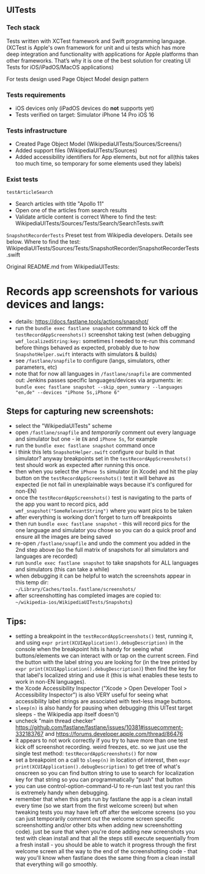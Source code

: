 ## UITests

### Tech stack
Tests written with XCTest framework and Swift programming language. 
(XCTest is Apple's own framework for unit and ui tests which has more deep integration and functionality with applications for Apple platforms than other frameworks. That’s why it is one of the best solution for creating UI Tests for iOS/iPadOS/MacOS applications)

For tests design used Page Object Model design pattern

### Tests requirements
- iOS devices only (iPadOS devices do **not** supports yet)
- Tests verified on target: Simulator iPhone 14 Pro iOS 16

### Tests infrastructure
- Created Page Object Model (WikipediaUITests/Sources/Screens/)
- Added support files (WikipediaUITests/Sources)
- Added accessibility identifiers for App elements, but not for all(this takes too much time, so temporary for some elements used they labels)

### Exist tests
```testArticleSearch```
- Search articles with title "Apollo 11"
- Open one of the articles from search results
- Validate article content is correct
Where to find the test: WikipediaUITests/Sources/Tests/Search/SearchTests.swift

```SnapshotRecorderTests```
Preset test from Wikipedia developers. Details see below.
Where to find the test: WikipediaUITests/Sources/Tests/SnapshotRecorder/SnapshotRecorderTests.swift


Original README.md from WikipediaUITests:
# Records app screenshots for various devices and langs:

- details: https://docs.fastlane.tools/actions/snapshot/
- run the `bundle exec fastlane snapshot` command to kick off the `testRecordAppScreenshots()` screenshot taking test (when debugging `wmf_localizedString:key:` sometimes I needed to re-run this command before things behaved as expected, probably due to how `SnapshotHelper.swift` interacts with simulators & builds)
- see `/fastlane/snapfile` to configure (langs, simulators, other parameters, etc)
- note that for now all languages in `/fastlane/snapfile` are commented out: Jenkins passes specific languages/devices via arguments:
  ie: `bundle exec fastlane snapshot --skip_open_summary --languages "en,de" --devices "iPhone 5s,iPhone 6"`


## Steps for capturing new screenshots:
 
- select the "WikipediaUITests" scheme
- open `/fastlane/snapfile` and *temporarily* comment out every language and simulator but one - ie `EN` and `iPhone 5s`, for example
- run the `bundle exec fastlane snapshot` command once
- i think this lets `SnapshotHelper.swift` configure our build in that simulator? anyway breakpoints set in the `testRecordAppScreenshots()` test should work as expected after running this once.
- then when you select the `iPhone 5s` simulator (in Xcode) and hit the play button on the `testRecordAppScreenshots()` test it will behave as expected (ie not fail in unexplainable ways because it's configured for non-EN)
- once the `testRecordAppScreenshots()` test is navigating to the parts of the app you want to record pics, add `wmf_snapshot("SomeRelevantString")` where you want pics to be taken
- after everything is working don't forget to turn off breakpoints
- then run `bundle exec fastlane snapshot` - this will record pics for the one language and simulator you chose so you can do a quick proof and ensure all the images are being saved
- re-open `/fastlane/snapfile` and undo the comment you added in the 2nd step above (so the full matrix of snapshots for all simulators and languages are recorded)
- run `bundle exec fastlane snapshot` to take snapshots for ALL languages and simulators (this can take a while)
- when debugging it can be helpful to watch the screenshots appear in this temp dir:
<br>`~/Library/Caches/tools.fastlane/screenshots/`
- after screenshotting has completed images are copied to:<br>`~/wikipedia-ios/WikipediaUITests/Snapshots`)

## Tips:
 
- setting a breakpoint in the `testRecordAppScreenshots()` test, running it, and using `expr print(XCUIApplication().debugDescription)` in the console when the breakpoint hits is handy for seeing what buttons/elements we can interact with or tap on the current screen. Find the button with the label string you are looking for (in the tree printed by `expr print(XCUIApplication().debugDescription)`) then find the key for that label's localized string and use it (this is what enables these tests to work in non-EN languages).
- the Xcode Accessibility Inspector ("Xcode > Open Developer Tool > Accessibility Inspector") is also VERY useful for seeing what accessibility label strings are associated with text-less image buttons.
- `sleep(n)` is also handy for pausing when debugging (this UITest target sleeps - the Wikipedia app itself doesn't)
- uncheck "main thread checker" https://github.com/fastlane/fastlane/issues/10381#issuecomment-332183767 and https://forums.developer.apple.com/thread/86476
- it appears to not work correctly if you try to have more than one test kick off screenshot recording. weird freezes, etc. so we just use the single test method: `testRecordAppScreenshots()` for now
- set a breakpoint on a call to `sleep(n)` in location of interest, then `expr print(XCUIApplication().debugDescription)` to get tree of what's onscreen so you can find button string to use to search for localization key for that string so you can programmatically "push" that button
- you can use control-option-command-U to re-run last test you ran! this is extremely handy when debugging.
- remember that when this gets run by fastlane the app is a clean install every time (so we start from the first welcome screen) but when tweaking tests you may have left off after the welcome screens (so you can just temporarily comment out the welcome screen specific screenshotting and/or other bits when adding new screenshotting code). just be sure that when you're done adding new screenshots you test with clean install and that all the steps still execute sequentially from a fresh install - you should be able to watch it progress through the first welcome screen all the way to the end of the screenshotting code - that way you'll know when fastlane does the same thing from a clean install that everything will go smoothly.

